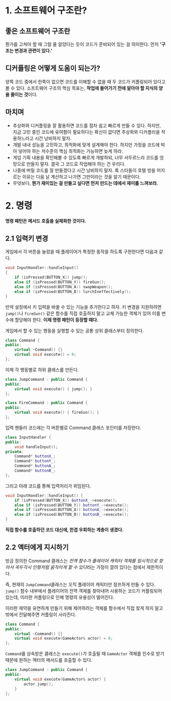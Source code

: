 # 1. 소프트웨어 구조란?

## 좋은 소프트웨어 구조란
뭔가를 고쳐야 할 때 그럴 줄 알았다는 듯이 코드가 준비되어 있는 걸 의미한다.
먼저 **'구조는 변경과 관련이 있다.'**

## 디커플링은 어떻게 도움이 되는가?
양쪽 코드 중에서 한쪽이 없으면 코드를 이해할 수 없을 때 두 코드가 커플링되어 있다고 볼 수 있다.
소프트웨어 구조의 핵심 목표는, **작업에 들어가기 전에 알아야 할 지식의 양을 줄이는 것**이다.

## 마치며 

- 추상화와 디커플링을 잘 활용하면 코드를 점차 쉽고 빠르게 만들 수 있다. 하지만, 지금 고민 중인 코드에 유여함이 필요하다는 확신이 없다면 추상화와 디커플리을 적용하느라고 시간 낭비하지 말자.
- 개발 내내 성능을 고민하고, 최적화에 맞게 설계해야 한다. 하지만 가정을 코드에 박아 넣어야 하는 저수준의 핵심 최적화는 가능하면 늦게 하라.
- 게임 기획 내용을 확인해볼 수 있도록 빠르게 개발하되, 너무 서두르느라 코드를 엉망으로 만들지 말자. 결국 그 코드로 작업해야 하는 건 우리다.
- 나중에 버릴 코드를 잘 만들겠다고 시간 낭비하지 말자. 록 스타들이 호텔 방을 어지르는 이유는 다음 날 계산하고 나가면 그만이라는 것을 알기 때문이다.
- 무엇보다, **뭔가 재미있는 걸 만들고 싶다면 먼저 만드는 데에서 재미를 느껴보라.**


# 2. 명령

**명령 패턴은 메서드 호출을 실체화한 것이다.**


## 2.1 입력키 변경

게임에서 각 버튼을 눌렀을 때 플레이어가 특정한 동작을 하도록 구현한다면 다음과 같다.

```cpp
void InputHandler::handleInput()
{
	if (isPressed(BUTTON_X)) jump();
    else if (isPressed(BUTTON_Y)) fireGun();
    else if (isPressed(BUTTON_A)) swapWeapon();
    else if (isPressed(BUTTON_B)) lurchIneffectively();
}
```

만약 설정에서 키 입력을 바꿀 수 있는 기능을 추가한다고 하자.
키 변경을 지원하려면 `jump()`나 `fireGun()` 같은 함수를 직접 호출하지 말고 교체 가능한 객체가 있어 이를 변수에 할당해야 한다. **이제 명령 패턴이 등장할 때다.**

게임에서 할 수 있는 행동을 실행할 수 있는 공통 상위 클래스부터 정의한다.

```cpp
class Command {
public:
	virtual ~Command() {}
    virtual void execute() = 0;
};
```

이제 각 행동별로 하위 클래스를 만든다.

```cpp
class JumpCommand : public Command {
public:
	virtual void execute() { jump(); }
};

class FireCommand : public Command {
public:
	virtual void execute() { fireGun(); }
};
```

입력 핸들러 코드에는 각 버튼별로 Command 클래스 포인터를 저장한다.

```cpp
class InputHandler {
public:
	void handleInput();
private:
	Command* buttonX_;
    Command* buttonY_;
    Command* buttonA_;
    Command* buttonB_;
};
```

그리고 아래 코드를 통해 입력처리가 위임된다.

```cpp
void InputHandler::handleInput() {
	if (isPressed(BUTTON_X)) buttonX_->execute();
    else if (isPressed(BUTTON_Y)) buttonY_->execute();
    else if (isPressed(BUTTON_A)) buttonA_->execute();
    else if (isPressed(BUTTON_B)) buttonB_->execute();
}
```

**직접 함수를 호출하던 코드 대신에, 한겹 우회하는 계층이 생겼다.**

## 2.2 액터에게 지시하기

방금 정의한 Command 클래스는 *전역 함수가 플레이어 캐릭터 객체를 암시적으로 찾아서 꼭두각시 인형처럼 움직이게 할 수 있다*라는 가정이 깔려 있다는 점에서 제한적이다.

즉, 현재의 `JumpCommand`클래스는 오직 플레이어 캐릭터만 점프하게 만들 수 있다.
`jump()` 함수 내부에서 플레이어의 전역 객체를 찾아내어 사용하는 코드가 커플링되어 있는데,  이러한 커플링으로 인해 명령의 유용성이 떨어진다.

이러한 제약을 유연하게 만들기 위해 제어하려는 객체를 함수에서 직접 찾게 하지 말고 밖에서 전달해주면 커플링이 사라진다.

```cpp
class Command {
public:
	virtual ~Command() {}
    virtual void execute(GameActor& actor) = 0;
};
```

`Command`를 상속받은 클래스는 `execute()`가 호출될 때 `GameActor` 객체를 인수로 받기 때문에 원하는 액터의 메서드를 호출할 수 있다.

```cpp
class JumpCommand : public Command {
public:
	virtual void execute(GameActor& actor) {
    	actor.jump();
    }
};
```